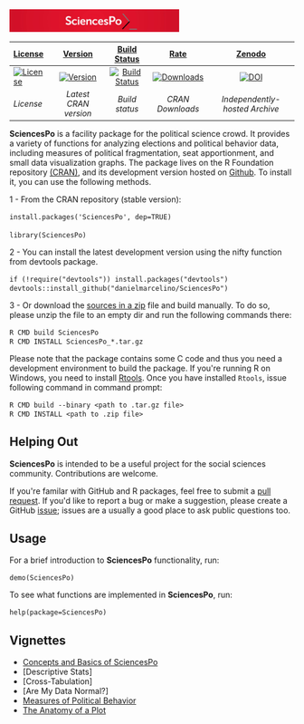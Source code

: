 <img width="300" src="/inst/doc/SciencesPo_logo.jpg" alt="SciencesPo" />




| [License](http://www.gnu.org/licenses/gpl-2.0.html) | [Version](http://www.r-pkg.org/badges/version/SciencesPo) | [Build Status](https://travis-ci.org) | [Rate](https://cran.r-project.org/package=SciencesPo) | [Zenodo](https://zenodo.org/) |
| :---- | :----: | :----: | :----: | :----: | 
[![License](http://img.shields.io/badge/license-GPL%20%28%3E=%202%29-brightgreen.svg?style=flat)](http://www.gnu.org/licenses/gpl-2.0.html)  | [![Version](http://www.r-pkg.org/badges/version/SciencesPo)](http://cran.r-project.org/package=SciencesPo) | [![Build Status](https://travis-ci.org/danielmarcelino/SciencesPo.svg)](https://travis-ci.org/danielmarcelino/SciencesPo) |  [![Downloads](http://cranlogs.r-pkg.org/badges/SciencesPo)]( https://cran.r-project.org/package=SciencesPo) |  [![DOI](https://zenodo.org/badge/doi/10.5281/zenodo.54876.svg)](http://dx.doi.org/10.5281/zenodo.54876) | 
| *License* | *Latest CRAN version* | *Build status*  | *CRAN Downloads* | *Independently-hosted Archive* |




**SciencesPo** is a facility package for the political science crowd. It provides a variety of functions for analyzing elections and political behavior data, including measures of political fragmentation, seat apportionment, and  small data visualization graphs. The package lives on the R Foundation repository [(CRAN)](https://cran.r-project.org/package=SciencesPo), and its development version hosted on [Github](http://github.com/danielmarcelino/SciencesPo). To install it, you can use the following methods.

1 - From the CRAN repository (stable version):

  ```
  install.packages('SciencesPo', dep=TRUE)

  library(SciencesPo)
  ```

2 -  You can install the latest development version using the nifty function from devtools package.

```
if (!require("devtools")) install.packages("devtools")
devtools::install_github("danielmarcelino/SciencesPo")
```

3 - Or download the [sources in a zip](https://github.com/danielmarcelino/SciencesPo/zipball/master) file and build manually. To do so, please unzip the file to an empty dir and run the following commands there:


```
R CMD build SciencesPo
R CMD INSTALL SciencesPo_*.tar.gz
```

Please note that the package contains some C code and thus you need a development environment to build the package. If you're running R on Windows, you need to install [Rtools](https://cran.r-project.org/bin/windows/Rtools/ ). Once you have installed `Rtools`, issue following command in command prompt:

```
R CMD build --binary <path to .tar.gz file>
R CMD INSTALL <path to .zip file>
```

## Helping Out
**SciencesPo** is intended to be a useful project for the social sciences community. Contributions are welcome.

If you're familar with GitHub and R packages, feel free to submit a [pull request](https://github.com/danielmarcelino/SciencesPo/pulls). If you'd like to report a bug or make a suggestion, please create a GitHub [issue](https://github.com/danielmarcelino/SciencesPo/issues); issues are a usually a good place to ask public questions too.

## Usage

For a brief introduction to **SciencesPo** functionality, run:

```
demo(SciencesPo)
```


To see what functions are implemented in **SciencesPo**, run:

```
help(package=SciencesPo)
```


## Vignettes
* [Concepts and Basics of SciencesPo](https://cran.r-project.org/web/packages/SciencesPo/vignettes/SciencesPo.html)
* [Descriptive Stats]
* [Cross-Tabulation]
* [Are My Data Normal?]
* [Measures of Political Behavior](https://cran.r-project.org/web/packages/SciencesPo/vignettes/Indices.html)
* [The Anatomy of a Plot](https://cran.r-project.org/web/packages/SciencesPo/vignettes/Viz.html)
